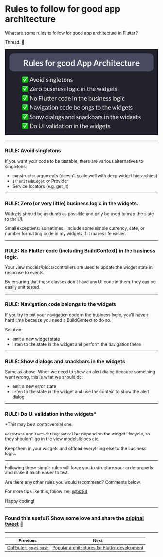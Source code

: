 # Rules to follow for good app architecture

What are some rules to follow for good app architecture in Flutter?

Thread. 🧵

![](037.1-rules-app-architecture.png)

---

### RULE: Avoid singletons

If you want your code to be testable, there are various alternatives to singletons:

- constructor arguments (doesn't scale well with deep widget hierarchies)
- `InheritedWidget` or Provider
- Service locators (e.g. get_it)

---

### RULE: Zero (or very little) business logic in the widgets.

Widgets should be as dumb as possible and only be used to map the state to the UI.

Small exceptions: sometimes I include some simple currency, date, or number formatting code in my widgets if it makes life easier.

---

### RULE: No Flutter code (including BuildContext) in the business logic.

Your view models/blocs/controllers are used to update the widget state in response to events.

By ensuring that these classes don't have any UI code in them, they can be easily unit tested.

---

### RULE: Navigation code belongs to the widgets

If you try to put your navigation code in the business logic, you'll have a hard time because you need a BuildContext to do so.

Solution:
- emit a new widget state
- listen to the state in the widget and perform the navigation there

---

### RULE: Show dialogs and snackbars in the widgets

Same as above. When we need to show an alert dialog because something went wrong, this is what we should do:

- emit a new error state
- listen to the state in the widget and use the context to show the alert dialog

---

### RULE: Do UI validation in the widgets*

*This may be a controversial one.

`FormState` and `TextEditingController` depend on the widget lifecycle, so they shouldn't go in the view models/blocs etc.

Keep them in your widgets and offload everything else to the business logic.

---

Following these simple rules will force you to structure your code properly and make it much easier to test.

Are there any other rules you would recommend? Comments below.

For more tips like this, follow me: [@biz84](https://twitter.com/biz84)

Happy coding!

---

### Found this useful? Show some love and share the [original tweet](https://twitter.com/biz84/status/1503387745275850761) 🙏

---

| Previous | Next |
| -------- | ---- |
| [GoRouter: `go` vs `push`](../0036-gorouter-go-vs-push/index.md) | [Popular architectures for Flutter development](../0038-popular-architectures-for-flutter-development/index.md) |